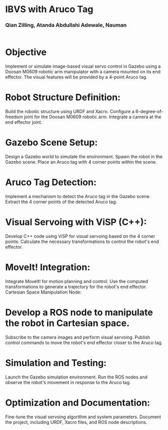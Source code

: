 # IBVS with Aruco Tag
<h3> Qian Zilling, Atanda Abdullahi Adewale, Nauman </h#><br></br>


# Objective
Implement or simulate image-based visual servo control in Gazebo using a Doosan M0609 robotic arm manipulator with a camera mounted on its end effector. The visual features will be provided by a 4-point Aruco tag.




# Robot Structure Definition:
Build the robotic structure using URDF and Xacro.
Configure a 6-degree-of-freedom joint for the Doosan M0609 robotic arm.
Integrate a camera at the end effector joint.

# Gazebo Scene Setup:
Design a Gazebo world to simulate the environment.
Spawn the robot in the Gazebo scene.
Place an Aruco tag with 4 corner points within the scene.

# Aruco Tag Detection:
Implement a mechanism to detect the Aruco tag in the Gazebo scene.
Extract the 4 corner points of the detected Aruco tag.

# Visual Servoing with ViSP (C++):
Develop C++ code using ViSP for visual servoing based on the 4 corner points.
Calculate the necessary transformations to control the robot's end effector.

# MoveIt! Integration:
Integrate MoveIt! for motion planning and control.
Use the computed transformations to generate a trajectory for the robot's end effector.
Cartesian Space Manipulation Node:

# Develop a ROS node to manipulate the robot in Cartesian space.
Subscribe to the camera images and perform visual servoing.
Publish control commands to move the robot's end effector closer to the Aruco tag.

# Simulation and Testing:
Launch the Gazebo simulation environment.
Run the ROS nodes and observe the robot's movement in response to the Aruco tag.

# Optimization and Documentation:
Fine-tune the visual servoing algorithm and system parameters.
Document the project, including URDF, Xacro files, and ROS node descriptions.
